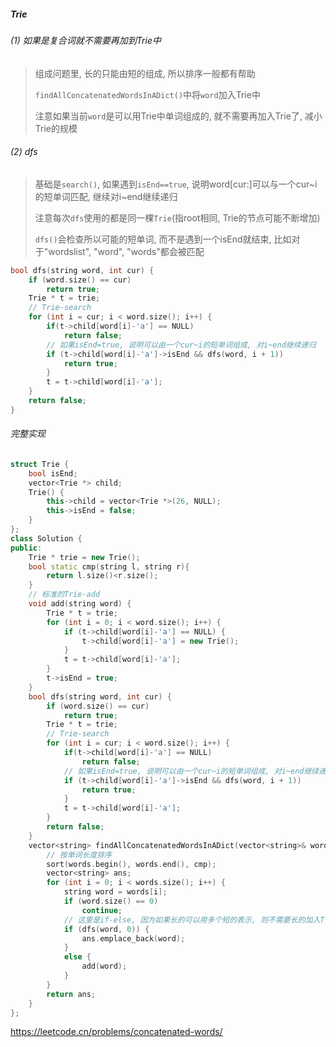 ##### Trie

###### (1) 如果是复合词就不需要再加到Trie中
> 组成问题里, 长的只能由短的组成, 所以排序一般都有帮助
> 
> `findAllConcatenatedWordsInADict()`中将`word`加入Trie中
> 
> 注意如果当前`word`是可以用Trie中单词组成的, 就不需要再加入Trie了, 减小Trie的规模


###### (2) dfs
> 基础是`search()`, 如果遇到`isEnd==true`, 说明word[cur:]可以与一个cur~i的短单词匹配, 继续对i~end继续递归
> 
> 注意每次`dfs`使用的都是同一棵`Trie`(指root相同, Trie的节点可能不断增加)
> 
> `dfs()`会检查所以可能的短单词, 而不是遇到一个isEnd就结束, 比如对于"wordslist", "word", "words"都会被匹配
```CPP
bool dfs(string word, int cur) {
    if (word.size() == cur)
        return true;
    Trie * t = trie;
    // Trie-search
    for (int i = cur; i < word.size(); i++) {
        if(t->child[word[i]-'a'] == NULL)
            return false;
        // 如果isEnd=true, 说明可以由一个cur~i的短单词组成, 对i~end继续递归
        if (t->child[word[i]-'a']->isEnd && dfs(word, i + 1))
            return true;
        }
        t = t->child[word[i]-'a'];
    }
    return false;
}
```

###### 完整实现
```CPP
struct Trie {
    bool isEnd;
    vector<Trie *> child;
    Trie() {
        this->child = vector<Trie *>(26, NULL);
        this->isEnd = false;
    }
};
class Solution {
public:
    Trie * trie = new Trie();
    bool static cmp(string l, string r){
        return l.size()<r.size();
    }
    // 标准的Trie-add
    void add(string word) {
        Trie * t = trie;
        for (int i = 0; i < word.size(); i++) {
            if (t->child[word[i]-'a'] == NULL) {
                t->child[word[i]-'a'] = new Trie();
            }
            t = t->child[word[i]-'a'];
        }
        t->isEnd = true;
    }
    bool dfs(string word, int cur) {
        if (word.size() == cur)
            return true;
        Trie * t = trie;
        // Trie-search
        for (int i = cur; i < word.size(); i++) {
            if(t->child[word[i]-'a'] == NULL)
                return false;
            // 如果isEnd=true, 说明可以由一个cur~i的短单词组成, 对i~end继续递归
            if (t->child[word[i]-'a']->isEnd && dfs(word, i + 1))
                return true;
            }
            t = t->child[word[i]-'a'];
        }
        return false;
    }
    vector<string> findAllConcatenatedWordsInADict(vector<string>& words) {
        // 按单词长度排序
        sort(words.begin(), words.end(), cmp);
        vector<string> ans;
        for (int i = 0; i < words.size(); i++) {
            string word = words[i];
            if (word.size() == 0)
                continue;
            // 这里是if-else, 因为如果长的可以用多个短的表示, 则不需要长的加入Trie了
            if (dfs(word, 0)) {
                ans.emplace_back(word);
            } 
            else {
                add(word);
            }
        }
        return ans;
    }
};
```

https://leetcode.cn/problems/concatenated-words/


